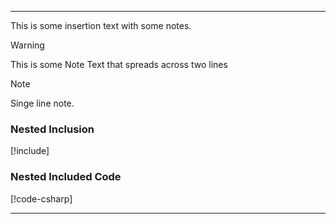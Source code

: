 ﻿----

This is  some insertion text with some notes.

> [!WARNING]
> This is some Note Text
> that spreads across two lines

> [!NOTE]
> Singe line note.

### Nested Inclusion

[!include[](../includeFile.md)]

### Nested Included Code

[!code-csharp[](~/includeCode.cs)]

----



